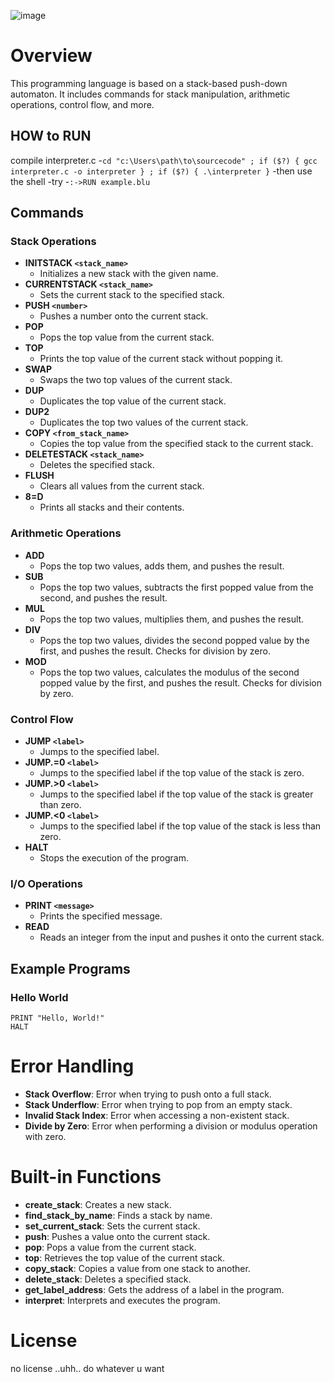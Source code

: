 ![image](https://github.com/user-attachments/assets/937876a1-698d-4dbb-8664-a8590b3b7f66)
# Overview
This programming language is based on a stack-based push-down automaton. It includes commands for stack manipulation, arithmetic operations, control flow, and more.
## HOW to RUN 
compile interpreter.c
-``cd "c:\Users\path\to\sourcecode" ; if ($?) { gcc interpreter.c -o interpreter } ; if ($?) { .\interpreter }``
-then use the shell
-try
-``:->RUN example.blu``
## Commands

### Stack Operations

- **INITSTACK `<stack_name>`**
  - Initializes a new stack with the given name.
- **CURRENTSTACK `<stack_name>`**
  - Sets the current stack to the specified stack.
- **PUSH `<number>`**
  - Pushes a number onto the current stack.
- **POP**
  - Pops the top value from the current stack.
- **TOP**
  - Prints the top value of the current stack without popping it.
- **SWAP**
  - Swaps the two top values of the current stack.
- **DUP**
  - Duplicates the top value of the current stack.
- **DUP2**
  - Duplicates the top two values of the current stack.
- **COPY `<from_stack_name>`**
  - Copies the top value from the specified stack to the current stack.
- **DELETESTACK `<stack_name>`**
  - Deletes the specified stack.
- **FLUSH**
  - Clears all values from the current stack.
- **8=D**
  - Prints all stacks and their contents.

### Arithmetic Operations

- **ADD**
  - Pops the top two values, adds them, and pushes the result.
- **SUB**
  - Pops the top two values, subtracts the first popped value from the second, and pushes the result.
- **MUL**
  - Pops the top two values, multiplies them, and pushes the result.
- **DIV**
  - Pops the top two values, divides the second popped value by the first, and pushes the result. Checks for division by zero.
- **MOD**
  - Pops the top two values, calculates the modulus of the second popped value by the first, and pushes the result. Checks for division by zero.

### Control Flow

- **JUMP `<label>`**
  - Jumps to the specified label.
- **JUMP.=0 `<label>`**
  - Jumps to the specified label if the top value of the stack is zero.
- **JUMP.>0 `<label>`**
  - Jumps to the specified label if the top value of the stack is greater than zero.
- **JUMP.<0 `<label>`**
  - Jumps to the specified label if the top value of the stack is less than zero.
- **HALT**
  - Stops the execution of the program.

### I/O Operations

- **PRINT `<message>`**
  - Prints the specified message.
- **READ**
  - Reads an integer from the input and pushes it onto the current stack.

## Example Programs

### Hello World

```plaintext
PRINT "Hello, World!"
HALT
```

# Error Handling

- **Stack Overflow**: Error when trying to push onto a full stack.
- **Stack Underflow**: Error when trying to pop from an empty stack.
- **Invalid Stack Index**: Error when accessing a non-existent stack.
- **Divide by Zero**: Error when performing a division or modulus operation with zero.

# Built-in Functions

- **create_stack**: Creates a new stack.
- **find_stack_by_name**: Finds a stack by name.
- **set_current_stack**: Sets the current stack.
- **push**: Pushes a value onto the current stack.
- **pop**: Pops a value from the current stack.
- **top**: Retrieves the top value of the current stack.
- **copy_stack**: Copies a value from one stack to another.
- **delete_stack**: Deletes a specified stack.
- **get_label_address**: Gets the address of a label in the program.
- **interpret**: Interprets and executes the program.



# License
no license ..uhh.. do whatever u want
